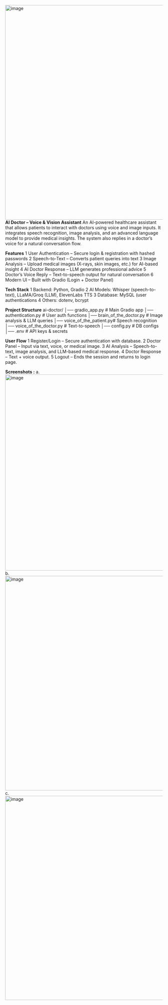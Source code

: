 <img width="1353" height="686" alt="image" src="https://github.com/user-attachments/assets/8c38a9da-be45-4a4f-9bc2-0b3078c5fb10" />**AI Doctor – Voice & Vision Assistant**
An AI-powered healthcare assistant that allows patients to interact with doctors using voice and image inputs.
It integrates speech recognition, image analysis, and an advanced language model to provide medical insights. The system also replies in a doctor’s voice for a natural conversation flow.

**Features**
1 User Authentication – Secure login & registration with hashed passwords
2 Speech-to-Text – Converts patient queries into text
3 Image Analysis – Upload medical images (X-rays, skin images, etc.) for AI-based insight
4 AI Doctor Response – LLM generates professional advice
5 Doctor’s Voice Reply – Text-to-speech output for natural conversation
6 Modern UI – Built with Gradio (Login + Doctor Panel)

**Tech Stack**
1 Backend: Python, Gradio
2 AI Models: Whisper (speech-to-text), LLaMA/Groq (LLM), ElevenLabs TTS
3 Database: MySQL (user authentications
4 Others: dotenv, bcrypt

**Project Structure**
ai-doctor/
│── gradio_app.py          # Main Gradio app
│── authentication.py      # User auth functions
│── brain_of_the_doctor.py # Image analysis & LLM queries
│── voice_of_the_patient.py# Speech recognition
│── voice_of_the_doctor.py # Text-to-speech
│── config.py              # DB configs
│── .env                   # API keys & secrets

**User Flow**
1 Register/Login – Secure authentication with database.
2 Doctor Panel – Input via text, voice, or medical image.
3 AI Analysis – Speech-to-text, image analysis, and LLM-based medical response.
4 Doctor Response – Text + voice output.
5 Logout – Ends the session and returns to login page.

**Screenshots :**
a. <img width="1366" height="627" alt="image" src="https://github.com/user-attachments/assets/db7ed932-301b-4b29-ad81-4ccec3d554ce" />
b. <img width="1353" height="686" alt="image" src="https://github.com/user-attachments/assets/e859f0e6-bd0d-4aa6-aab5-34de785a6d6a" />
c. <img width="1286" height="653" alt="image" src="https://github.com/user-attachments/assets/58c9b09d-198a-4f54-8338-3db62074afb1" />


